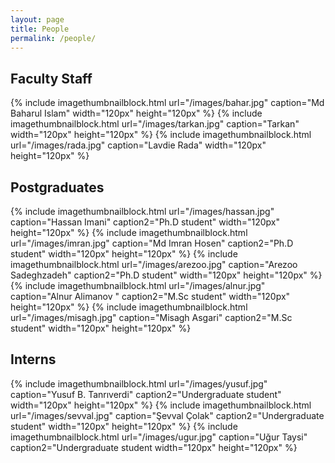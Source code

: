 ```yaml
---
layout: page
title: People
permalink: /people/
---
```


## Faculty Staff

{% include imagethumbnailblock.html url="/images/bahar.jpg" caption="Md Baharul Islam" width="120px" height="120px"  %}
{% include imagethumbnailblock.html url="/images/tarkan.jpg" caption="Tarkan" width="120px" height="120px"  %}
{% include imagethumbnailblock.html url="/images/rada.jpg" caption="Lavdie Rada" width="120px" height="120px"  %}

## Postgraduates
{% include imagethumbnailblock.html url="/images/hassan.jpg" caption="Hassan Imani" caption2="Ph.D student" width="120px" height="120px"  %}
{% include imagethumbnailblock.html url="/images/imran.jpg" caption="Md Imran Hosen" caption2="Ph.D student" width="120px" height="120px"  %}
{% include imagethumbnailblock.html url="/images/arezoo.jpg" caption="Arezoo Sadeghzadeh" caption2="Ph.D student" width="120px" height="120px"  %}
{% include imagethumbnailblock.html url="/images/alnur.jpg" caption="Alnur Alimanov " caption2="M.Sc student" width="120px" height="120px"  %}
{% include imagethumbnailblock.html url="/images/misagh.jpg" caption="Misagh Asgari" caption2="M.Sc student" width="120px" height="120px"  %}


## Interns
{% include imagethumbnailblock.html url="/images/yusuf.jpg" caption="Yusuf B. Tanrıverdi" caption2="Undergraduate student" width="120px" height="120px"  %}
{% include imagethumbnailblock.html url="/images/sevval.jpg" caption="Şevval Çolak" caption2="Undergraduate student" width="120px" height="120px"  %}
{% include imagethumbnailblock.html url="/images/ugur.jpg" caption="Uğur Taysi" caption2="Undergraduate student width="120px" height="120px"  %}

